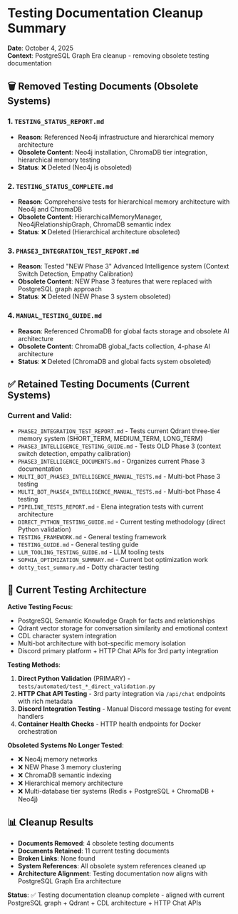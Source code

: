 # Testing Documentation Cleanup Summary

**Date**: October 4, 2025  
**Context**: PostgreSQL Graph Era cleanup - removing obsolete testing documentation

## 🗑️ Removed Testing Documents (Obsolete Systems)

### 1. `TESTING_STATUS_REPORT.md`
- **Reason**: Referenced Neo4j infrastructure and hierarchical memory architecture
- **Obsolete Content**: Neo4j installation, ChromaDB tier integration, hierarchical memory testing
- **Status**: ❌ Deleted (Neo4j is obsoleted)

### 2. `TESTING_STATUS_COMPLETE.md` 
- **Reason**: Comprehensive tests for hierarchical memory architecture with Neo4j and ChromaDB
- **Obsolete Content**: HierarchicalMemoryManager, Neo4jRelationshipGraph, ChromaDB semantic index
- **Status**: ❌ Deleted (Hierarchical architecture obsoleted)

### 3. `PHASE3_INTEGRATION_TEST_REPORT.md`
- **Reason**: Tested "NEW Phase 3" Advanced Intelligence system (Context Switch Detection, Empathy Calibration)
- **Obsolete Content**: NEW Phase 3 features that were replaced with PostgreSQL graph approach
- **Status**: ❌ Deleted (NEW Phase 3 system obsoleted)

### 4. `MANUAL_TESTING_GUIDE.md`
- **Reason**: Referenced ChromaDB for global facts storage and obsolete AI architecture
- **Obsolete Content**: ChromaDB global_facts collection, 4-phase AI architecture
- **Status**: ❌ Deleted (ChromaDB and global facts system obsoleted)

## ✅ Retained Testing Documents (Current Systems)

### Current and Valid:
- `PHASE2_INTEGRATION_TEST_REPORT.md` - Tests current Qdrant three-tier memory system (SHORT_TERM, MEDIUM_TERM, LONG_TERM)
- `PHASE3_INTELLIGENCE_TESTING_GUIDE.md` - Tests OLD Phase 3 (context switch detection, empathy calibration)
- `PHASE3_INTELLIGENCE_DOCUMENTS.md` - Organizes current Phase 3 documentation
- `MULTI_BOT_PHASE3_INTELLIGENCE_MANUAL_TESTS.md` - Multi-bot Phase 3 testing
- `MULTI_BOT_PHASE4_INTELLIGENCE_MANUAL_TESTS.md` - Multi-bot Phase 4 testing
- `PIPELINE_TESTS_REPORT.md` - Elena integration tests with current architecture
- `DIRECT_PYTHON_TESTING_GUIDE.md` - Current testing methodology (direct Python validation)
- `TESTING_FRAMEWORK.md` - General testing framework
- `TESTING_GUIDE.md` - General testing guide
- `LLM_TOOLING_TESTING_GUIDE.md` - LLM tooling tests
- `SOPHIA_OPTIMIZATION_SUMMARY.md` - Current bot optimization work
- `dotty_test_summary.md` - Dotty character testing

## 🎯 Current Testing Architecture

**Active Testing Focus**:
- PostgreSQL Semantic Knowledge Graph for facts and relationships
- Qdrant vector storage for conversation similarity and emotional context
- CDL character system integration
- Multi-bot architecture with bot-specific memory isolation
- Discord primary platform + HTTP Chat APIs for 3rd party integration

**Testing Methods**:
1. **Direct Python Validation** (PRIMARY) - `tests/automated/test_*_direct_validation.py`
2. **HTTP Chat API Testing** - 3rd party integration via `/api/chat` endpoints with rich metadata  
3. **Discord Integration Testing** - Manual Discord message testing for event handlers
4. **Container Health Checks** - HTTP health endpoints for Docker orchestration

**Obsoleted Systems No Longer Tested**:
- ❌ Neo4j memory networks
- ❌ NEW Phase 3 memory clustering  
- ❌ ChromaDB semantic indexing
- ❌ Hierarchical memory architecture
- ❌ Multi-database tier systems (Redis + PostgreSQL + ChromaDB + Neo4j)

## 📊 Cleanup Results

- **Documents Removed**: 4 obsolete testing documents
- **Documents Retained**: 11 current testing documents  
- **Broken Links**: None found
- **System References**: All obsolete system references cleaned up
- **Architecture Alignment**: Testing documentation now aligns with PostgreSQL Graph Era architecture

**Status**: ✅ Testing documentation cleanup complete - aligned with current PostgreSQL graph + Qdrant + CDL architecture + HTTP Chat APIs